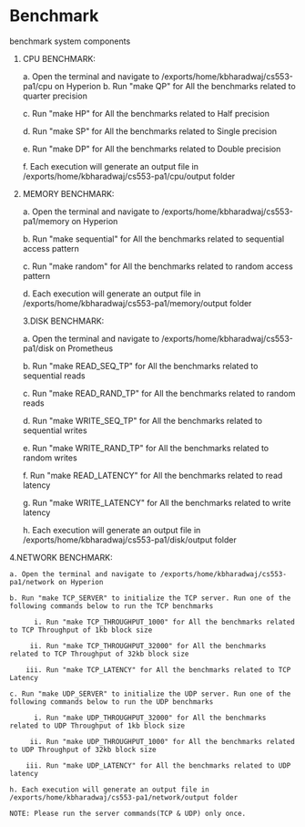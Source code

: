 # Benchmark
benchmark system components


1. CPU BENCHMARK: 

    a. Open the terminal and navigate to /exports/home/kbharadwaj/cs553-pa1/cpu on Hyperion
    b. Run "make QP" for All the benchmarks related to quarter precision
    
    c. Run "make HP" for All the benchmarks related to Half precision
    
    d. Run "make SP" for All the benchmarks related to Single precision
    
    e. Run "make DP" for All the benchmarks related to Double precision
    
    f. Each execution will generate an output file in /exports/home/kbharadwaj/cs553-pa1/cpu/output folder


2. MEMORY BENCHMARK:

  
    a. Open the terminal and navigate to /exports/home/kbharadwaj/cs553-pa1/memory on Hyperion
    
    b. Run "make sequential" for All the benchmarks related to sequential access pattern
    
    c. Run "make random" for All the benchmarks related to random access pattern
    
    d. Each execution will generate an output file in /exports/home/kbharadwaj/cs553-pa1/memory/output folder



    3.DISK BENCHMARK: 
	
 
    a. Open the terminal and navigate to /exports/home/kbharadwaj/cs553-pa1/disk on Prometheus
    
    b. Run "make READ_SEQ_TP" for All the benchmarks related to sequential reads
    
    c. Run "make READ_RAND_TP" for All the benchmarks related to random reads
    
    d. Run "make WRITE_SEQ_TP" for All the benchmarks related to sequential writes 
    
    e. Run "make WRITE_RAND_TP" for All the benchmarks related to random writes 
    
    f. Run "make READ_LATENCY" for All the benchmarks related to read latency
    
    g. Run "make WRITE_LATENCY" for All the benchmarks related to write latency
    
    h. Each execution will generate an output file in /exports/home/kbharadwaj/cs553-pa1/disk/output folder




4.NETWORK BENCHMARK:

    a. Open the terminal and navigate to /exports/home/kbharadwaj/cs553-pa1/network on Hyperion
    
    b. Run "make TCP_SERVER" to initialize the TCP server. Run one of the following commands below to run the TCP benchmarks
    
          i. Run "make TCP_THROUGHPUT_1000" for All the benchmarks related to TCP Throughput of 1kb block size
        
         ii. Run "make TCP_THROUGHPUT_32000" for All the benchmarks related to TCP Throughput of 32kb block size
        
        iii. Run "make TCP_LATENCY" for All the benchmarks related to TCP Latency 
    
    c. Run "make UDP_SERVER" to initialize the UDP server. Run one of the following commands below to run the UDP benchmarks
    
          i. Run "make UDP_THROUGHPUT_32000" for All the benchmarks related to UDP Throughput of 1kb block size
          
         ii. Run "make UDP_THROUGHPUT_1000" for All the benchmarks related to UDP Throughput of 32kb block size
         
        iii. Run "make UDP_LATENCY" for All the benchmarks related to UDP latency
    
    h. Each execution will generate an output file in /exports/home/kbharadwaj/cs553-pa1/network/output folder

    NOTE: Please run the server commands(TCP & UDP) only once.